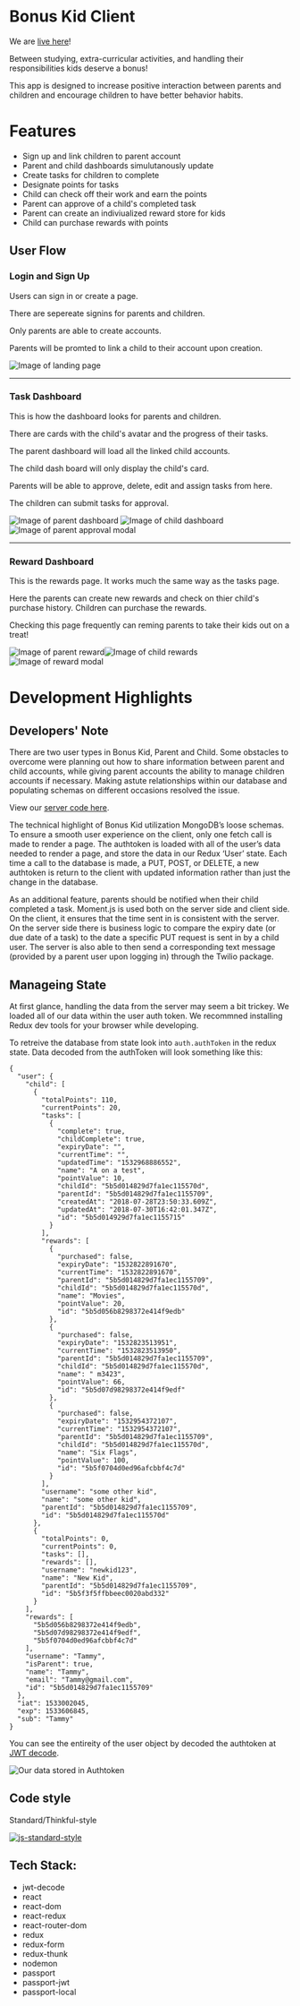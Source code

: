 # Bonus Kid Client
We are [live here](https://bonus-kid-client.herokuapp.com/)!

Between studying, extra-curricular activities, and handling their responsibilities kids deserve a bonus! 

This app is designed to increase positive interaction between parents and children and encourage children to have better behavior habits.


# Features

- Sign up and link children to parent account
- Parent and child dashboards simulutanously update
- Create tasks for children to complete
- Designate points for tasks 
- Child can check off their work and earn the points
- Parent can approve of a child's completed task
- Parent can create an indiviualized reward store for kids
- Child can purchase rewards with points

## User Flow

### Login and Sign Up

Users can sign in or create a page. 

There are sepereate signins for parents and children. 

Only parents are able to create accounts. 

Parents will be promted to link a child to their account upon creation. 

![Image of landing page](https://image.ibb.co/f2oStz/bonus_kid_landing.png "Langing Page")

----

### Task Dashboard

This is how the dashboard looks for parents and children.

There are cards with the child's avatar and the progress of their tasks.

The parent dashboard will load all the linked child accounts. 

The child dash board will only display the child's card.

Parents will be able to approve, delete, edit and assign tasks from here. 

The children can submit tasks for approval.


![Image of parent dashboard](https://image.ibb.co/cDpYYz/bonus_kid_p_dash.png "Parent Dashboard") ![Image of child dashboard](https://image.ibb.co/bXaXtz/bonus_kid_c_dash.png "Child's dashboard") ![Image of parent approval modal](https://image.ibb.co/hQPp6K/bonus_kid_p_dash_approve.png "Approve or deny a task")

----

### Reward Dashboard

This is the rewards page. It works much the same way as the tasks page. 

Here the parents can create new rewards and check on thier child's purchase history. Children can purchase the rewards.

Checking this page frequently can reming parents to take their kids out on a treat!

![Image of parent reward](https://image.ibb.co/dtvkfe/bonus_kid_p_reward.png "Parent rewards page")![Image of child rewards](https://image.ibb.co/cCUE6K/bonus_kid_reward.png "Child rewards page")![Image of reward modal](https://image.ibb.co/kUwrLe/bonus_kid_reward_modal.png "Logo Title Text 1")



# Development Highlights


## Developers' Note
There are two user types in Bonus Kid, Parent and Child. Some obstacles to overcome were planning out how to share information between parent and child accounts, while giving parent accounts the ability to manage children accounts if necessary. Making astute relationships within our database and populating schemas on different occasions resolved the issue. 

View our [server code here](https://github.com/thinkful-ei20/bonus-kid-app-server).

The technical highlight of Bonus Kid utilization MongoDB’s loose schemas. To ensure a smooth user experience on the client, only one fetch call is made to render a page.  The authtoken is loaded with all of the user’s data needed to render a page, and store the data in our Redux ‘User’ state. Each time a call to the database is made, a PUT, POST, or DELETE, a new authtoken is return to the client with updated information rather than just the change in the database. 

As an additional feature, parents should be notified when their child completed a task. Moment.js is used both on the server side and client side. On the client, it ensures that the time sent in is consistent with the server. On the server side there is business logic to compare the expiry date (or due date of a task) to the date a specific PUT request is sent in by a child user. The server is also able to then send a corresponding text message (provided by a parent user upon logging in) through the Twilio package.

## Manageing State
At first glance, handling the data from the server may seem a bit trickey. We loaded all of our data within the user auth token. We recommned installing Redux dev tools for your browser while developing. 

To retreive the database from state look into ```auth.authToken``` in the redux state. Data decoded from the authToken will look something like this: 

```
{
  "user": {
    "child": [
      {
        "totalPoints": 110,
        "currentPoints": 20,
        "tasks": [
          {
            "complete": true,
            "childComplete": true,
            "expiryDate": "",
            "currentTime": "",
            "updatedTime": "1532968886552",
            "name": "A on a test",
            "pointValue": 10,
            "childId": "5b5d014829d7fa1ec115570d",
            "parentId": "5b5d014829d7fa1ec1155709",
            "createdAt": "2018-07-28T23:50:33.609Z",
            "updatedAt": "2018-07-30T16:42:01.347Z",
            "id": "5b5d014929d7fa1ec1155715"
          }
        ],
        "rewards": [
          {
            "purchased": false,
            "expiryDate": "1532822891670",
            "currentTime": "1532822891670",
            "parentId": "5b5d014829d7fa1ec1155709",
            "childId": "5b5d014829d7fa1ec115570d",
            "name": "Movies",
            "pointValue": 20,
            "id": "5b5d056b8298372e414f9edb"
          },
          {
            "purchased": false,
            "expiryDate": "1532823513951",
            "currentTime": "1532823513950",
            "parentId": "5b5d014829d7fa1ec1155709",
            "childId": "5b5d014829d7fa1ec115570d",
            "name": " m3423",
            "pointValue": 66,
            "id": "5b5d07d98298372e414f9edf"
          },
          {
            "purchased": false,
            "expiryDate": "1532954372107",
            "currentTime": "1532954372107",
            "parentId": "5b5d014829d7fa1ec1155709",
            "childId": "5b5d014829d7fa1ec115570d",
            "name": "Six Flags",
            "pointValue": 100,
            "id": "5b5f0704d0ed96afcbbf4c7d"
          }
        ],
        "username": "some other kid",
        "name": "some other kid",
        "parentId": "5b5d014829d7fa1ec1155709",
        "id": "5b5d014829d7fa1ec115570d"
      },
      {
        "totalPoints": 0,
        "currentPoints": 0,
        "tasks": [],
        "rewards": [],
        "username": "newkid123",
        "name": "New Kid",
        "parentId": "5b5d014829d7fa1ec1155709",
        "id": "5b5f3f5ffbbeec0020abd332"
      }
    ],
    "rewards": [
      "5b5d056b8298372e414f9edb",
      "5b5d07d98298372e414f9edf",
      "5b5f0704d0ed96afcbbf4c7d"
    ],
    "username": "Tammy",
    "isParent": true,
    "name": "Tammy",
    "email": "Tammy@gmail.com",
    "id": "5b5d014829d7fa1ec1155709"
  },
  "iat": 1533002045,
  "exp": 1533606845,
  "sub": "Tammy"
}
```


You can see the entireity of the user object by decoded the authtoken at [JWT decode](https://jwt.io/).


![Our data stored in Authtoken]("https://i.imgur.com/StJNNJP.png" "jwt-decode")


## Code style
Standard/Thinkful-style

[![js-standard-style](https://img.shields.io/badge/code%20style-standard-brightgreen.svg?style=flat)](https://github.com/feross/standard)

## Tech Stack:
- jwt-decode
- react
- react-dom
- react-redux
- react-router-dom
- redux
- redux-form
- redux-thunk
- nodemon
- passport
- passport-jwt
- passport-local



